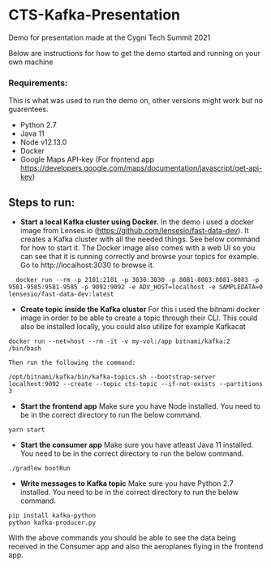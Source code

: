 # CTS-Kafka-Presentation
Demo for presentation made at the Cygni Tech Summit 2021

Below are instructions for how to get the demo started and running on your own machine

### Requirements:
This is what was used to run the demo on, other versions might work but no guarentees.

- Python 2.7
- Java 11
- Node v12.13.0
- Docker
- Google Maps API-key (For frontend app https://developers.google.com/maps/documentation/javascript/get-api-key)

## Steps to run:
- **Start a local Kafka cluster using Docker.**
   In the demo i used a docker image from Lenses.io (https://github.com/lensesio/fast-data-dev). It creates a Kafka cluster with all the needed things. See below command for how to start it. The Docker image also comes with a web UI so you can see that it is running correctly and browse your topics for example. Go to http://localhost:3030 to browse it.


```
  docker run --rm -p 2181:2181 -p 3030:3030 -p 8081-8083:8081-8083 -p 9581-9585:9581-9585 -p 9092:9092 -e ADV_HOST=localhost -e SAMPLEDATA=0 lensesio/fast-data-dev:latest
```

- **Create topic inside the Kafka cluster**
  For this i used the bitnami docker image in order to be able to create a topic through their CLI. This could also be installed locally, you could also utilize for example Kafkacat
```
docker run --net=host --rm -it -v my-vol:/app bitnami/kafka:2 /bin/bash

Then run the following the command:

/opt/bitnami/kafka/bin/kafka-topics.sh --bootstrap-server localhost:9092 --create --topic cts-topic --if-not-exists --partitions 3
```
- **Start the frontend app**
Make sure you have Node installed. You need to be in the correct directory to run the below command.
```
yarn start
```
- **Start the consumer app** 
Make sure you have atleast Java 11 installed. You need to be in the correct directory to run the below command.
```
./gradlew bootRun
```
- **Write messages to Kafka topic** 
Make sure you have Python 2.7 installed. You need to be in the correct directory to run the below command.
```
pip install kafka-python 
python kafka-producer.py
```

With the above commands you should be able to see the data being received in the Consumer app and also the aeroplanes flying in the frontend app. 

